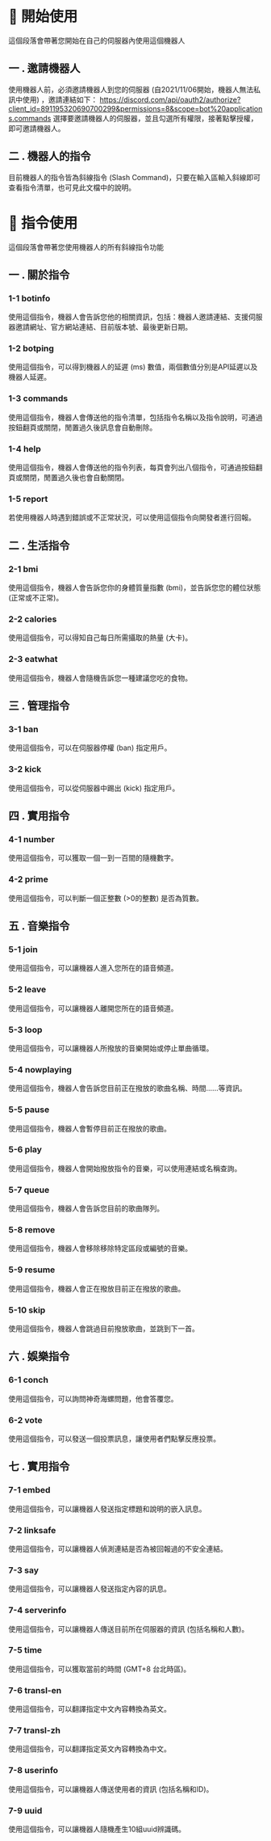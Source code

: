 # 🥏 開始使用
這個段落會帶著您開始在自己的伺服器內使用這個機器人

## 一 . 邀請機器人
使用機器人前，必須邀請機器人到您的伺服器 (自2021/11/06開始，機器人無法私訊中使用) ，邀請連結如下：
https://discord.com/api/oauth2/authorize?client_id=891195320690700299&permissions=8&scope=bot%20applications.commands
選擇要邀請機器人的伺服器，並且勾選所有權限，接著點擊授權，即可邀請機器人。

## 二 . 機器人的指令
目前機器人的指令皆為斜線指令 (Slash Command)，只要在輸入區輸入斜線即可查看指令清單，也可見此文檔中的說明。

# 🔮 指令使用
這個段落會帶著您使用機器人的所有斜線指令功能

## 一 . 關於指令
### 1-1 botinfo
使用這個指令，機器人會告訴您他的相關資訊，包括：機器人邀請連結、支援伺服器邀請網址、官方網站連結、目前版本號、最後更新日期。
### 1-2 botping
使用這個指令，可以得到機器人的延遲 (ms) 數值，兩個數值分別是API延遲以及機器人延遲。
### 1-3 commands
使用這個指令，機器人會傳送他的指令清單，包括指令名稱以及指令說明，可通過按鈕翻頁或關閉，閒置過久後訊息會自動刪除。
### 1-4 help
使用這個指令，機器人會傳送他的指令列表，每頁會列出八個指令，可通過按鈕翻頁或關閉，閒置過久後也會自動關閉。
### 1-5 report
若使用機器人時遇到錯誤或不正常狀況，可以使用這個指令向開發者進行回報。

## 二 . 生活指令
### 2-1 bmi
使用這個指令，機器人會告訴您你的身體質量指數 (bmi)，並告訴您您的體位狀態 (正常或不正常)。
### 2-2 calories
使用這個指令，可以得知自己每日所需攝取的熱量 (大卡)。
### 2-3 eatwhat
使用這個指令，機器人會隨機告訴您一種建議您吃的食物。

## 三 . 管理指令
### 3-1 ban
使用這個指令，可以在伺服器停權 (ban) 指定用戶。
### 3-2 kick
使用這個指令，可以從伺服器中踢出 (kick) 指定用戶。

## 四 . 實用指令
### 4-1 number
使用這個指令，可以獲取一個一到一百間的隨機數字。
### 4-2 prime
使用這個指令，可以判斷一個正整數 (>0的整數) 是否為質數。

## 五 . 音樂指令
### 5-1 join
使用這個指令，可以讓機器人進入您所在的語音頻道。
### 5-2 leave
使用這個指令，可以讓機器人離開您所在的語音頻道。
### 5-3 loop
使用這個指令，可以讓機器人所撥放的音樂開始或停止單曲循環。
### 5-4 nowplaying
使用這個指令，機器人會告訴您目前正在撥放的歌曲名稱、時間......等資訊。
### 5-5 pause
使用這個指令，機器人會暫停目前正在撥放的歌曲。
### 5-6 play
使用這個指令，機器人會開始撥放指令的音樂，可以使用連結或名稱查詢。
### 5-7 queue
使用這個指令，機器人會告訴您目前的歌曲隊列。
### 5-8 remove
使用這個指令，機器人會移除移除特定區段或編號的音樂。
### 5-9 resume
使用這個指令，機器人會正在撥放目前正在撥放的歌曲。
### 5-10 skip
使用這個指令，機器人會跳過目前撥放歌曲，並跳到下一首。

## 六 . 娛樂指令
### 6-1 conch
使用這個指令，可以詢問神奇海螺問題，他會答覆您。
### 6-2 vote
使用這個指令，可以發送一個投票訊息，讓使用者們點擊反應投票。

## 七 . 實用指令
### 7-1 embed
使用這個指令，可以讓機器人發送指定標題和說明的嵌入訊息。
### 7-2 linksafe
使用這個指令，可以讓機器人偵測連結是否為被回報過的不安全連結。
### 7-3 say
使用這個指令，可以讓機器人發送指定內容的訊息。
### 7-4 serverinfo
使用這個指令，可以讓機器人傳送目前所在伺服器的資訊 (包括名稱和人數)。
### 7-5 time
使用這個指令，可以獲取當前的時間 (GMT+8 台北時區)。
### 7-6 transl-en
使用這個指令，可以翻譯指定中文內容轉換為英文。
### 7-7 transl-zh
使用這個指令，可以翻譯指定英文內容轉換為中文。
### 7-8 userinfo
使用這個指令，可以讓機器人傳送使用者的資訊 (包括名稱和ID)。
### 7-9 uuid
使用這個指令，可以讓機器人隨機產生10組uuid辨識碼。
